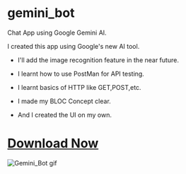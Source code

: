 # gemini_bot

Chat App using Google Gemini AI.
<br>

I created this app using Google's new AI tool.
<br>

- I'll add the image recognition feature in the near future.

- I learnt how to use PostMan for API testing.

- I learnt basics of HTTP like GET,POST,etc.

- I made my BLOC Concept clear.

- And I created the UI on my own.

# [Download Now](https://github.com/tanaysarkar0408/gemini_bot/releases/tag/GeminiAppV0.1)

![Gemini_Bot gif](https://github.com/tanaysarkar0408/gemini_bot/assets/108966939/b93c4320-86e7-4ea0-a3bf-5533b62a4d0e)


